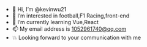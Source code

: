 - 👋 Hi, I’m @kevinwu21
- 👀 I’m interested in football,F1 Racing,front-end
- 🌱 I’m currently learning Vue,React
- 📫 My email address is 1052961740@qq.com
- 💥 Looking forward to your communication with me

<!---
kevinwu21/kevinwu21 is a ✨ special ✨ repository because its `README.md` (this file) appears on your GitHub profile.
You can click the Preview link to take a look at your changes.
--->

